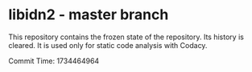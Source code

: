 # libidn2 - master branch

This repository contains the frozen state of the repository.
Its history is cleared. It is used only for static code
analysis with Codacy.

Commit Time: 1734464964